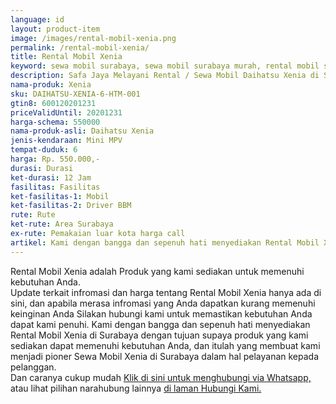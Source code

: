 ```yaml
---
language: id
layout: product-item
image: /images/rental-mobil-xenia.png
permalink: /rental-mobil-xenia/
title: Rental Mobil Xenia
keyword: sewa mobil surabaya, sewa mobil surabaya murah, rental mobil surabaya, rental mobil surabaya murah, safajaya, safa jaya, safajaya.com, sewa mobil di surabaya, rental mobil di surabaya
description: Safa Jaya Melayani Rental / Sewa Mobil Daihatsu Xenia di Surabaya paling Murah dan terpercaya di Jawa timur Hubungi kami Call/WA di 081234220073
nama-produk: Xenia
sku: DAIHATSU-XENIA-6-HTM-001
gtin8: 600120201231
priceValidUntil: 20201231 
harga-schema: 550000
nama-produk-asli: Daihatsu Xenia
jenis-kendaraan: Mini MPV
tempat-duduk: 6
harga: Rp. 550.000,-
durasi: Durasi
ket-durasi: 12 Jam
fasilitas: Fasilitas
ket-fasilitas-1: Mobil
ket-fasilitas-2: Driver BBM
rute: Rute
ket-rute: Area Surabaya
ex-rute: Pemakaian luar kota harga call
artikel: Kami dengan bangga dan sepenuh hati menyediakan Rental Mobil Xenia di Surabaya dengan tujuan supaya produk yang kami sediakan dapat memenuhi kebutuhan Anda, dan itulah yang membuat kami menjadi pioner Sewa Mobil Xenia di Surabaya dalam hal pelayanan kepada pelanggan.
---
```

Rental Mobil Xenia adalah Produk yang kami sediakan untuk memenuhi kebutuhan Anda.<br>Update terkait infromasi dan harga tentang Rental Mobil Xenia hanya ada di sini, dan apabila merasa infromasi yang Anda dapatkan kurang memenuhi keinginan Anda Silakan hubungi kami untuk memastikan kebutuhan Anda dapat kami penuhi. Kami dengan bangga dan sepenuh hati menyediakan Rental Mobil Xenia di Surabaya dengan tujuan supaya produk yang kami sediakan dapat memenuhi kebutuhan Anda, dan itulah yang membuat kami menjadi pioner Sewa Mobil Xenia di Surabaya dalam hal pelayanan kepada pelanggan.<br>
Dan caranya cukup mudah <a href="https://web.whatsapp.com/send?phone=6281234220073&text=Hallo,%20CS%20safajaya.com">Klik di sini untuk menghubungi via Whatsapp,</a> atau lihat pilihan narahubung lainnya <a href="/kontak-kami/">di laman Hubungi Kami.</a>